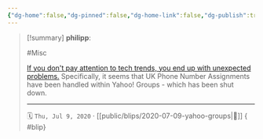 ```yaml
---
{"dg-home":false,"dg-pinned":false,"dg-home-link":false,"dg-publish":true,"type":"blip","created-date":"2020-07-09T00:00:00","disabled rules":["yaml-title","yaml-title-alias","file-name-heading"],"title":"philipp @ 2020-07-09","dg-permalink":"2020/07/09/yahoo-groups/","updated-date":"2025-04-30T22:27:35","dg-path":"blips/2020-07-09-yahoo-groups.md","permalink":"/2020/07/09/yahoo-groups/","dgPassFrontmatter":true}
---
```


> [!summary] **philipp**:
>
> #Misc
>
> [If you don't pay attention to tech trends, you end up with unexpected
> problems.](https://mobile.twitter.com/erincandescent/status/1184587323599736837)
> Specifically, it seems that UK Phone Number Assignments have been handled within
> Yahoo! Groups - which has been shut down.
> - - -
>
> 🗓️ `Thu, Jul 9, 2020` · [[public/blips/2020-07-09-yahoo-groups\|🔗]]
{ #blip}

